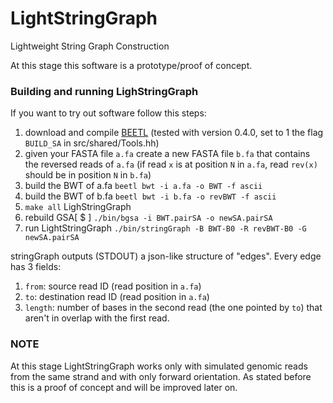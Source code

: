 LightStringGraph
================

Lightweight String Graph Construction

At this stage this software is a prototype/proof of concept.

### Building and running LighStringGraph
If you want to try out software follow this steps:

1. download and compile [BEETL](https://github.com/BEETL/BEETL) (tested with version 0.4.0, set to 1 the flag `BUILD_SA` in src/shared/Tools.hh)
2. given your FASTA file `a.fa` create a new FASTA file `b.fa` that contains the reversed reads of `a.fa` (if read `x` is at position `N` in `a.fa`, read `rev(x)` should be in position `N` in `b.fa`)
3. build the BWT of a.fa `beetl bwt -i a.fa -o BWT -f ascii`
4. build the BWT of b.fa `beetl bwt -i b.fa -o revBWT -f ascii`
5. `make all` LighStringGraph
6. rebuild GSA[ $ ] `./bin/bgsa -i BWT.pairSA -o newSA.pairSA`
7. run LightStringGraph `./bin/stringGraph -B BWT-B0 -R revBWT-B0 -G newSA.pairSA`

stringGraph outputs (STDOUT) a json-like structure of "edges". Every edge has 3 fields:

1. `from`: source read ID (read position in `a.fa`)
2. `to`: destination read ID (read position in `a.fa`)
3. `length`: number of bases in the second read (the one pointed by `to`) that aren't in overlap with the first read.


### NOTE
At this stage LightStringGraph works only with simulated genomic reads from the same strand and with only forward orientation. As stated before this is a proof of concept and will be improved later on.
